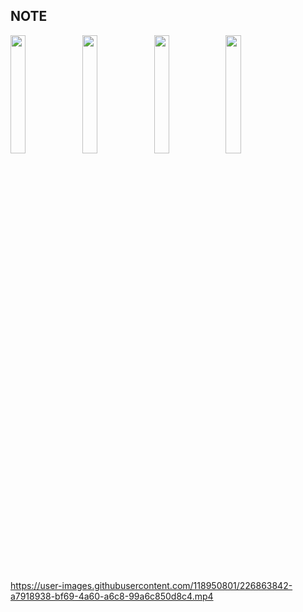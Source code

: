 ## NOTE 
<p>
<img src="https://user-images.githubusercontent.com/118950801/224696677-a8ae4c41-891a-41e6-94c0-86f5ae67b5fa.png"width=22%height=35%>
<img src="https://user-images.githubusercontent.com/118950801/224696752-2cfa33a5-d977-4388-aef2-7c14684b53bf.png"width=22%height=35%>
<img src="https://user-images.githubusercontent.com/118950801/224696785-e6b0e1cb-609b-4aa6-9580-ef3396e21b51.png"width=22%height=35%>
<img src="https://user-images.githubusercontent.com/118950801/224696832-df6baac5-bc3c-4372-8b3a-a563fe7e981e.png"width=22%height=35%>

</p>

https://user-images.githubusercontent.com/118950801/226863842-a7918938-bf69-4a60-a6c8-99a6c850d8c4.mp4

